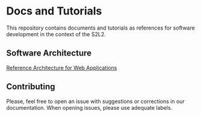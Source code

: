 # Docs and Tutorials

This repository contains documents and tutorials as references for software development in the context of the S2L2.

## Software Architecture

[Reference Architecture for Web Applications](SwArch/ReferenceWebArchitecture.md)


## Contributing

Please, feel free to open an issue with suggestions or corrections in our documentation.
When opening issues, please use adequate labels.
